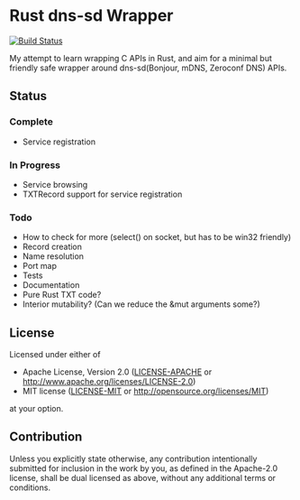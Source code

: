 # Rust dns-sd Wrapper

[![Build Status](https://travis-ci.com/jfro/dnssd-rs.svg?branch=master)](https://travis-ci.com/jfro/dnssd-rs)

My attempt to learn wrapping C APIs in Rust, and aim for a minimal but friendly safe wrapper around dns-sd(Bonjour, mDNS, Zeroconf DNS) APIs.

## Status

### Complete
- Service registration

### In Progress
- Service browsing
- TXTRecord support for service registration

### Todo
- How to check for more (select() on socket, but has to be win32 friendly)
- Record creation
- Name resolution
- Port map
- Tests
- Documentation
- Pure Rust TXT code?
- Interior mutability? (Can we reduce the &mut arguments some?)

## License

Licensed under either of

 * Apache License, Version 2.0
   ([LICENSE-APACHE](LICENSE-APACHE) or http://www.apache.org/licenses/LICENSE-2.0)
 * MIT license
   ([LICENSE-MIT](LICENSE-MIT) or http://opensource.org/licenses/MIT)

at your option.

## Contribution

Unless you explicitly state otherwise, any contribution intentionally submitted
for inclusion in the work by you, as defined in the Apache-2.0 license, shall be
dual licensed as above, without any additional terms or conditions.

